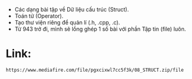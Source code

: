 - Các dạng bài tập về Dữ liệu cấu trúc (Struct).
- Toán tử (Operator).
- Tạo thư viện riêng để quản lí (.h, .cpp, .c).
- Từ 943 trở đi, mình sẽ lồng ghép 1 số bài với phần Tập tin (file) luôn.

# Link:
```
https://www.mediafire.com/file/pgxcixwl7cc5f3k/08_STRUCT.zip/file
```
